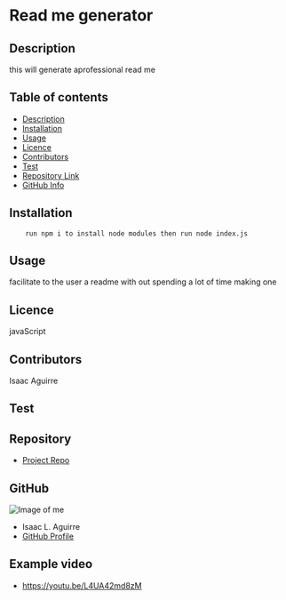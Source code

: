 
# **Read me generator**
## Description 
this will generate aprofessional read me
## Table of contents
- [Description](#Description)
- [Installation](#Installation)
- [Usage](#Usage)
- [Licence](#Licence)
- [Contributors](#Contributors)
- [Test](#Test)
- [Repository Link](#Repository)
- [GitHub Info](#GitHub) 
## Installation
        run npm i to install node modules then run node index.js
## Usage
facilitate to the user a readme with out spending a lot of time making one
## Licence
javaScript
## Contributors
Isaac Aguirre
## Test

## Repository
- [Project Repo](https://github.com/izaaaqk/readMeGenerator)
## GitHub
![Image of me](https://avatars.githubusercontent.com/u/81935057?v=4)
- Isaac L. Aguirre
- [GitHub Profile](https://github.com/izaaaqk)
## Example video
- https://youtu.be/L4UA42md8zM
